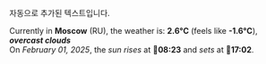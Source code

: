 
자동으로 추가된 텍스트입니다.

<!--START_SECTION:weather:moscow-->
Currently in **Moscow** (RU), the weather is: **2.6°C** (feels like **-1.6°C**), ***overcast clouds***<br/>
On *February 01, 2025*, the *sun rises* at 🌅**08:23** and *sets* at 🌇**17:02**.
<!--END_SECTION:weather-->

